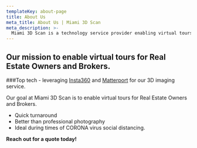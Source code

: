 ```yaml
---
templateKey: about-page
title: About Us
meta_title: About Us | Miami 3D Scan
meta_description: >-
  Miami 3D Scan is a technology service provider enabling virtual tours for Real Estate owners and brokers.
---
```

## Our mission to enable virtual tours for Real Estate Owners and Brokers.

###Top tech - leveraging [Insta360](https://www.insta360.com) and [Matterport](https://www.matterport.com) for our 3D imaging service.

Our goal at Miami 3D Scan is to enable virtual tours for Real Estate Owners and Brokers.
* Quick turnaround
* Better than professional photography 
* Ideal during times of CORONA virus social distancing.

**Reach out for a quote today!**

